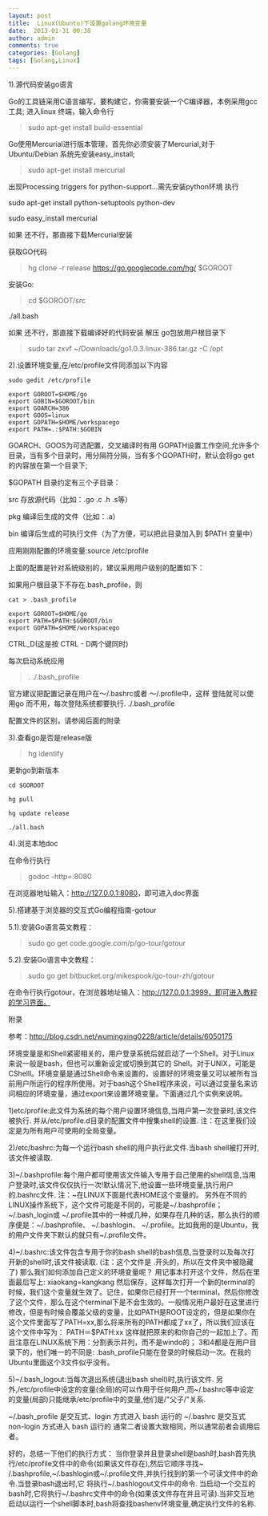 ```yaml
---
layout: post
title:  Linux(Ubuntu)下设置golang环境变量
date:  2013-01-31 00:38
author: admin
comments: true
categories: [Golang]
tags: [Golang,Linux]
---
```


1).源代码安装go语言

Go的工具链采用C语言编写，要构建它，你需要安装一个C编译器，本例采用gcc工具; 进入linux 终端，输入命令行

>sudo apt-get install build-essential
 

Go使用Mercurial进行版本管理，首先你必须安装了Mercurial,对于 Ubuntu/Debian 系统先安装easy_install;

>sudo apt-get install mercurial
 

出现Processing triggers for python-support...需先安装python环境 执行
>
sudo apt-get install python-setuptools python-dev
>
sudo easy_install mercurial
 

如果 还不行，那直接下载Mercurial安装

获取GO代码

>hg clone -r release https://go.googlecode.com/hg/ $GOROOT
 

安装Go:

>cd $GOROOT/src
>
./all.bash
 

如果 还不行，那直接下载编译好的代码安装 解压 go包放用户根目录下

>sudo tar zxvf ~/Downloads/go1.0.3.linux-386.tar.gz -C /opt
 

2).设置环境变量,在/etc/profile文件同添加以下内容

	sudo gedit /etc/profile
	
	export GOROOT=$HOME/go
	export GOBIN=$GOROOT/bin
	export GOARCH=386
	export GOOS=linux
	export GOPATH=$HOME/workspacego
	export PATH=.:$PATH:$GOBIN
 

GOARCH、GOOS为可选配置，交叉编译时有用 GOPATH设置工作空间,允许多个目录，当有多个目录时，用分隔符分隔，当有多个GOPATH时，默认会将go get的内容放在第一个目录下;

$GOPATH 目录约定有三个子目录：

src 存放源代码（比如：.go .c .h .s等）

pkg 编译后生成的文件（比如：.a）

bin 编译后生成的可执行文件（为了方便，可以把此目录加入到 $PATH 变量中）

应用刚刚配置的环境变量:source /etc/profile

上面的配置是针对系统级别的，建议采用用户级别的配置如下：

如果用户根目录下不存在.bash_profile，则

	cat > .bash_profile
	
	export GOROOT=$HOME/go
	export PATH=$PATH:$GOROOT/bin
	export GOPATH=$HOME/workspacego
 

CTRL_D(这是按 CTRL - D两个键同时)

每次启动系统应用

>. ./.bash_profile
 

官方建议把配置记录在用户在～/.bashrc或者 ～/.profile中，这样 登陆就可以使用go 而不用，每次登陆系统都要执行. ./.bash_profile

配置文件的区别，请参阅后面的附录

3).查看go是否是release版

>hg identify
 

更新go到新版本

	cd $GOROOT
	
	hg pull
	
	hg update release
	
	./all.bash
 

4).浏览本地doc

在命令行执行
>godoc -http=:8080

在浏览器地址输入：<http://127.0.0.1:8080>，即可进入doc界面

5).搭建基于浏览器的交互式Go编程指南-gotour

5.1).安装Go语言英文教程： 
>sudo go get code.google.com/p/go-tour/gotour

5.2).安装Go语言中文教程： 
>sudo go get bitbucket.org/mikespook/go-tour-zh/gotour

在命令行执行gotour，在浏览器地址输入：http://127.0.0.1:3999，即可进入教程的学习界面。

附录

参考：<http://blog.csdn.net/wumingxing0228/article/details/6050175>

环境变量是和Shell紧密相关的，用户登录系统后就启动了一个Shell。对于Linux来说一般是bash，但也可以重新设定或切换到其它的 Shell。对于UNIX，可能是CShelll。环境变量是通过Shell命令来设置的，设置好的环境变量又可以被所有当前用户所运行的程序所使用。对于bash这个Shell程序来说，可以通过变量名来访问相应的环境变量，通过export来设置环境变量。下面通过几个实例来说明。

1)etc/profile:此文件为系统的每个用户设置环境信息,当用户第一次登录时,该文件被执行. 并从/etc/profile.d目录的配置文件中搜集shell的设置. 注：在这里我们设定是为所有用户可使用的全局变量。

2)/etc/bashrc:为每一个运行bash shell的用户执行此文件.当bash shell被打开时,该文件被读取.

3)~/.bashprofile:每个用户都可使用该文件输入专用于自己使用的shell信息,当用户登录时,该文件仅仅执行一次!默认情况下,他设置一些环境变量,执行用户的.bashrc文件. 注：~在LINUX下面是代表HOME这个变量的。 另外在不同的LINUX操作系统下，这个文件可能是不同的，可能是~/.bashprofile； ~/.bash_login或 ~/.profile其中的一种或几种，如果存在几种的话，那么执行的顺序便是：~/.bashprofile、 ~/.bashlogin、 ~/.profile。比如我用的是Ubuntu，我的用户文件夹下默认的就只有~/.profile文件。

4)~/.bashrc:该文件包含专用于你的bash shell的bash信息,当登录时以及每次打开新的shell时,该文件被读取. (注：这个文件是 .开头的，所以在文件夹中被隐藏了) 那么我们如何添加自己定义的环境变量呢？ 用记事本打开这个文件，然后在里面最后写上: xiaokang=kangkang 然后保存，这样每次打开一个新的terminal的时候，我们这个变量就生效了。记住，如果你已经打开一个terminal，然后你修改了这个文件，那么在这个terminal下是不会生效的。一般情况用户最好在这里进行修改，但是有时候会覆盖父级的变量，比如PATH是ROOT设定的，但是如果你在这个文件里面写了PATH=xx,那么将来所有的PATH都成了xx了，所以我们应该在这个文件中写为： PATH＝$PATH:xx 这样就把原来的和你自己的一起加上了。而且注意在LINUX系统下用：分割表示并列，而不是windo的； 3和4都是在用户目录下的，他们唯一的不同是: .bash_profile只能在登录的时候启动一次。在我的Ubuntu里面这个3文件似乎没有。

5)~/.bash_logout:当每次退出系统(退出bash shell)时,执行该文件. 另外,/etc/profile中设定的变量(全局)的可以作用于任何用户,而~/.bashrc等中设定的变量(局部)只能继承/etc/profile中的变量,他们是/"父子/"关系.

~/.bash_profile 是交互式、login 方式进入 bash 运行的 ~/.bashrc 是交互式 non-login 方式进入 bash 运行的 通常二者设置大致相同，所以通常前者会调用后者。

好的，总结一下他们的执行方式： 当你登录并且登录shell是bash时,bash首先执行/etc/profile文件中的命令(如果该文件存在),然后它顺序寻找~ /.bashprofile,~/.bashlogin或~/.profile文件,并执行找到的第一个可读文件中的命令.当登录bash退出时,它 将执行~/.bashlogout文件中的命令. 当启动一个交互的bash时,它将执行~/.bashrc文件中的命令(如果该文件存在并且可读).当非交互地启动以运行一个shell脚本时,bash将查找bashenv环境变量,确定执行文件的名称.